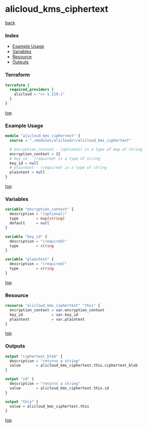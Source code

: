 # alicloud_kms_ciphertext

[back](../alicloud.md)

### Index

- [Example Usage](#example-usage)
- [Variables](#variables)
- [Resource](#resource)
- [Outputs](#outputs)

### Terraform

```terraform
terraform {
  required_providers {
    alicloud = ">= 1.119.1"
  }
}
```

[top](#index)

### Example Usage

```terraform
module "alicloud_kms_ciphertext" {
  source = "./modules/alicloud/r/alicloud_kms_ciphertext"

  # encryption_context - (optional) is a type of map of string
  encryption_context = {}
  # key_id - (required) is a type of string
  key_id = null
  # plaintext - (required) is a type of string
  plaintext = null
}
```

[top](#index)

### Variables

```terraform
variable "encryption_context" {
  description = "(optional)"
  type        = map(string)
  default     = null
}

variable "key_id" {
  description = "(required)"
  type        = string
}

variable "plaintext" {
  description = "(required)"
  type        = string
}
```

[top](#index)

### Resource

```terraform
resource "alicloud_kms_ciphertext" "this" {
  encryption_context = var.encryption_context
  key_id             = var.key_id
  plaintext          = var.plaintext
}
```

[top](#index)

### Outputs

```terraform
output "ciphertext_blob" {
  description = "returns a string"
  value       = alicloud_kms_ciphertext.this.ciphertext_blob
}

output "id" {
  description = "returns a string"
  value       = alicloud_kms_ciphertext.this.id
}

output "this" {
  value = alicloud_kms_ciphertext.this
}
```

[top](#index)